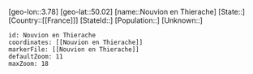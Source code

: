 ﻿---
location: [50.02,3.78]
mapzoom: [7,12] 
mapmarker: city 
type: City
tags:
- geo/City


SpocWebEntityId: 32968
isDeleted: false
confidential: public

---
[geo-lon::3.78]
[geo-lat::50.02]
[name::Nouvion en Thierache]
[State::]
[Country::[[France]]]
[StateId::]
[Population::]
[Unknown::]


```leaflet
id: Nouvion en Thierache
coordinates: [[Nouvion en Thierache]]
markerFile: [[Nouvion en Thierache]]
defaultZoom: 11 
maxZoom: 18
```
